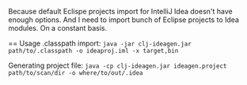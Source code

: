 Because default Eclispe projects import for IntelliJ Idea doesn't have enough options. And I need to import bunch of Eclipse projects to Idea modules. On a constant basis.

== Usage
.classpath import: ```java -jar clj-ideagen.jar path/to/.classpath -o ideaproj.iml -x target,bin```

Generating project file: ```java -cp clj-ideagen.jar ideagen.project path/to/scan/dir -o where/to/out/.idea```
